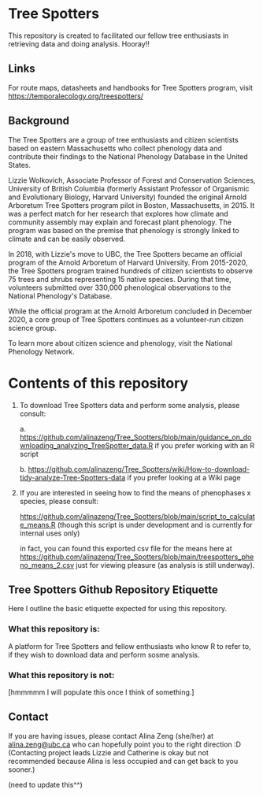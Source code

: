 # Tree Spotters
This repository is created to facilitated our fellow tree enthusiasts in retrieving data and doing analysis. Hooray!!

## Links
For route maps, datasheets and handbooks for Tree Spotters program, visit https://temporalecology.org/treespotters/


## Background
The Tree Spotters are a group of tree enthusiasts and citizen scientists based on eastern Massachusetts who collect phenology data and contribute their findings to the National Phenology Database in the United States.

Lizzie Wolkovich, Associate Professor of Forest and Conservation Sciences, University of British Columbia (formerly Assistant Professor of Organismic and Evolutionary Biology, Harvard University) founded the original Arnold Arboretum Tree Spotters program pilot in Boston, Massachusetts, in 2015. It was a perfect match for her research that explores how climate and community assembly may explain and forecast plant phenology. The program was based on the premise that phenology is strongly linked to climate and can be easily observed.

In 2018, with Lizzie's move to UBC, the Tree Spotters became an official program of the Arnold Arboretum of Harvard University. From 2015-2020, the Tree Spotters program trained hundreds of citizen scientists to observe 75 trees and shrubs representing 15 native species. During that time, volunteers submitted over 330,000 phenological observations to the National Phenology's Database.

While the official program at the Arnold Arboretum concluded in December 2020, a core group of Tree Spotters continues as a volunteer-run citizen science group.

To learn more about citizen science and phenology, visit the National Phenology Network.

# Contents of this repository

1. To download Tree Spotters data and perform some analysis, please consult:
      
      a. https://github.com/alinazeng/Tree_Spotters/blob/main/guidance_on_downloading_analyzing_TreeSpotter_data.R  if you prefer working with an R script
      
      b. https://github.com/alinazeng/Tree_Spotters/wiki/How-to-download-tidy-analyze-Tree-Spotters-data    if you prefer looking at a Wiki page
     
2. If you are interested in seeing how to find the means of phenophases x species, please consult:

      https://github.com/alinazeng/Tree_Spotters/blob/main/script_to_calculate_means.R
      (though this script is under development and is currently for internal uses only)
      
      in fact, you can found this exported csv file for the means here at https://github.com/alinazeng/Tree_Spotters/blob/main/treespotters_pheno_means_2.csv
      just for viewing pleasure (as analysis is still underway).


## Tree Spotters Github Repository Etiquette

Here I outline the basic etiquette expected for using this repository.

### What this repository is: 

A platform for Tree Spotters and fellow enthusiasts who know R to refer to, if they wish to download data and perform sosme analysis.

### What this repository is not:

[hmmmmm I will populate this once I think of something.]

## Contact
If you are having issues, please contact Alina Zeng (she/her) at alina.zeng@ubc.ca who can hopefully point you to the right direction :D
(Contacting project leads Lizzie and Catherine is okay but not recommended because Alina is less occupied and can get back to you sooner.) 

(need to update this^^)

